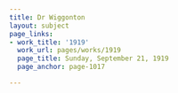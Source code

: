 ```yaml
---
title: Dr Wiggonton
layout: subject
page_links:
- work_title: '1919'
  work_url: pages/works/1919
  page_title: Sunday, September 21, 1919
  page_anchor: page-1017

---
```

